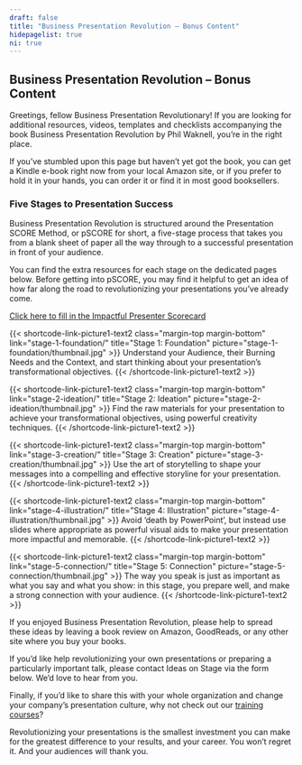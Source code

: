 ```yaml
---
draft: false
title: "Business Presentation Revolution – Bonus Content"
hidepagelist: true
ni: true
---
```


## Business Presentation Revolution – Bonus Content

Greetings, fellow Business Presentation Revolutionary! If you are looking for additional resources, videos, templates and checklists accompanying the book Business Presentation Revolution by Phil Waknell, you’re in the right place.

If you’ve stumbled upon this page but haven’t yet got the book, you can get a Kindle e-book right now from your local Amazon site, or if you prefer to hold it in your hands, you can order it or find it in most good booksellers.

### Five Stages to Presentation Success

Business Presentation Revolution is structured around the Presentation SCORE Method, or pSCORE for short, a five-stage process that takes you from a blank sheet of paper all the way through to a successful presentation in front of your audience.

You can find the extra resources for each stage on the dedicated pages below. Before getting into pSCORE, you may find it helpful to get an idea of how far along the road to revolutionizing your presentations you’ve already come.

<a href="https://presentationscorecard.scoreapp.com" target="_blank">Click here to fill in the Impactful Presenter Scorecard</a>

{{< shortcode-link-picture1-text2
  class="margin-top margin-bottom"
  link="stage-1-foundation/"
  title="Stage 1: Foundation" picture="stage-1-foundation/thumbnail.jpg" >}}
Understand your Audience, their Burning Needs and the Context, and start thinking about your presentation’s transformational objectives.
{{< /shortcode-link-picture1-text2 >}}

{{< shortcode-link-picture1-text2
  class="margin-top margin-bottom"
  link="stage-2-ideation/"
  title="Stage 2: Ideation" picture="stage-2-ideation/thumbnail.jpg" >}}
Find the raw materials for your presentation to achieve your transformational objectives, using powerful creativity techniques.
{{< /shortcode-link-picture1-text2 >}}

{{< shortcode-link-picture1-text2
  class="margin-top margin-bottom"
  link="stage-3-creation/"
  title="Stage 3: Creation" picture="stage-3-creation/thumbnail.jpg" >}}
Use the art of storytelling to shape your messages into a compelling and effective storyline for your presentation.
{{< /shortcode-link-picture1-text2 >}}

{{< shortcode-link-picture1-text2
  class="margin-top margin-bottom"
  link="stage-4-illustration/"
  title="Stage 4: Illustration" picture="stage-4-illustration/thumbnail.jpg" >}}
Avoid ‘death by PowerPoint’, but instead use slides where appropriate as powerful visual aids to make your presentation more impactful and memorable.
{{< /shortcode-link-picture1-text2 >}}

{{< shortcode-link-picture1-text2
  class="margin-top margin-bottom"
  link="stage-5-connection/"
  title="Stage 5: Connection" picture="stage-5-connection/thumbnail.jpg" >}}
The way you speak is just as important as what you say and what you show: in this stage, you prepare well, and make a strong connection with your audience.
{{< /shortcode-link-picture1-text2 >}}

If you enjoyed Business Presentation Revolution, please help to spread these ideas by leaving a book review on Amazon, GoodReads, or any other site where you buy your books.

If you’d like help revolutionizing your own presentations or preparing a particularly important talk, please contact Ideas on Stage via the form below. We’d love to hear from you. 

Finally, if you’d like to share this with your whole organization and change your company’s presentation culture, why not check out our [training courses](https://www.ideasonstage.com/presentations-training/the-business-presentation-revolution/)?

Revolutionizing your presentations is the smallest investment you can make for the greatest difference to your results, and your career. You won’t regret it. And your audiences will thank you.
